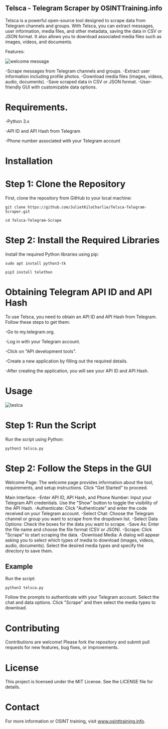 ## Telsca - Telegram Scraper by OSINTTraining.info

Telsca is a powerful open-source tool designed to scrape data from Telegram channels and groups. With Telsca, you can extract messages, user information, media files, and other metadata, saving the data in CSV or JSON format. It also allows you to download associated media files such as images, videos, and documents.

Features:


![welcome message](https://github.com/user-attachments/assets/ac1fedfa-c202-482d-aa14-c738e2d35cf7)


-Scrape messages from Telegram channels and groups.
-Extract user information including profile photos.
-Download media files (images, videos, audio, documents).
-Save scraped data in CSV or JSON format.
-User-friendly GUI with customizable data options.

   

# Requirements.
   
-Python 3.x

-API ID and API Hash from Telegram

-Phone number associated with your Telegram account

# Installation
# Step 1: Clone the Repository

First, clone the repository from GitHub to your local machine:

```git clone https://github.com/JulietKiloCharlie/Telsca-Telegram-Scraper.git```

```cd Telsca-Telegram-Scrape```

# Step 2: Install the Required Libraries

Install the required Python libraries using pip:

```sudo apt install python3-tk```

```pip3 install telethon```

# Obtaining Telegram API ID and API Hash

To use Telsca, you need to obtain an API ID and API Hash from Telegram. Follow these steps to get them:

-Go to my.telegram.org.

-Log in with your Telegram account.

-Click on "API development tools".

-Create a new application by filling out the required details.

-After creating the application, you will see your API ID and API Hash.


# Usage

![teslca](https://github.com/user-attachments/assets/0de66533-c71a-48f1-8562-7fb7e14560e5)

# Step 1: Run the Script

Run the script using Python:

```python3 telsca.py```

# Step 2: Follow the Steps in the GUI


Welcome Page: The welcome page provides information about the tool, requirements, and setup instructions. Click "Get Started" to proceed.

Main Interface:
        -Enter API ID, API Hash, and Phone Number: Input your Telegram API credentials. Use the "Show" button to toggle the visibility of the API Hash.
        -Authenticate: Click "Authenticate" and enter the code received on your Telegram account.
        -Select Chat: Choose the Telegram channel or group you want to scrape from the dropdown list.
        -Select Data Options: Check the boxes for the data you want to scrape.
        -Save As: Enter the file name and choose the file format (CSV or JSON).
        -Scrape: Click "Scrape" to start scraping the data.
        -Download Media: A dialog will appear asking you to select which types of media to download (images, videos, audio, documents). Select the desired media types and specify the directory to save them.

## Example

Run the script:

```python3 telsca.py```

Follow the prompts to authenticate with your Telegram account.
Select the chat and data options.
Click "Scrape" and then select the media types to download.

# Contributing

Contributions are welcome! Please fork the repository and submit pull requests for new features, bug fixes, or improvements.

# License

This project is licensed under the MIT License. See the LICENSE file for details.

# Contact

For more information or OSINT training, visit www.osinttraining.info.
